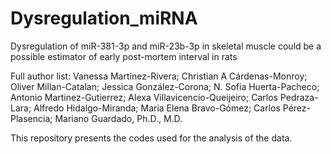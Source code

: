 # Dysregulation_miRNA

Dysregulation of miR-381-3p and miR-23b-3p in skeletal muscle could be a possible estimator of early post-mortem interval in rats

Full author list: Vanessa Martínez-Rivera; Christian A Cárdenas-Monroy; Oliver Millan-Catalan; Jessica González-Corona; N. Sofia Huerta-Pacheco; Antonio Martinez-Gutierrez; Alexa Villavicencio-Queijeiro; Carlos Pedraza-Lara; Alfredo Hidalgo-Miranda; Maria Elena Bravo-Gómez; Carlos Pérez-Plasencia; Mariano Guardado, Ph.D., M.D.

This repository presents the codes used for the analysis of the data.
